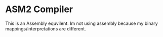 # ASM2 Compiler

This is an Assembly equvilent. Im not using assembly because my binary mappings/interpretations are different.
